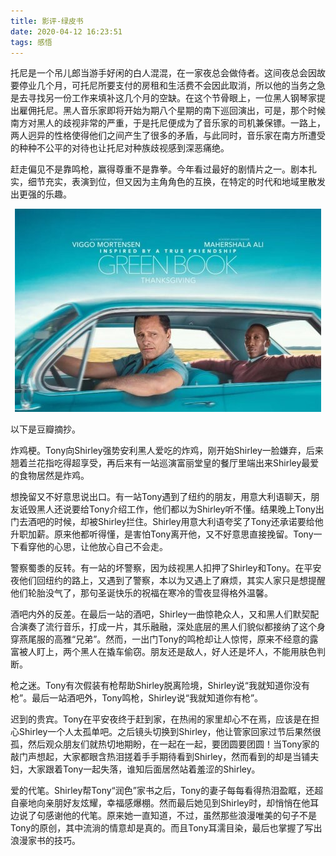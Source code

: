 ```yaml
---
title: 影评-绿皮书
date: 2020-04-12 16:23:51
tags: 感悟
---
```

托尼是一个吊儿郎当游手好闲的白人混混，在一家夜总会做侍者。这间夜总会因故要停业几个月，可托尼所要支付的房租和生活费不会因此取消，所以他的当务之急是去寻找另一份工作来填补这几个月的空缺。在这个节骨眼上，一位黑人钢琴家提出雇佣托尼。黑人音乐家即将开始为期八个星期的南下巡回演出，可是，那个时候南方对黑人的歧视非常的严重，于是托尼便成为了音乐家的司机兼保镖。一路上，两人迥异的性格使得他们之间产生了很多的矛盾，与此同时，音乐家在南方所遭受的种种不公平的对待也让托尼对种族歧视感到深恶痛绝。

赶走偏见不是靠鸣枪，赢得尊重不是靠拳。今年看过最好的剧情片之一。剧本扎实，细节充实，表演到位，但又因为主角角色的互换，在特定的时代和地域里散发出更强的乐趣。

<div align=center>

![](/img/lvpishu.jpg)

</div>


以下是豆瓣摘抄。

<!--more-->

炸鸡梗。Tony向Shirley强势安利黑人爱吃的炸鸡，刚开始Shirley一脸嫌弃，后来翘着兰花指吃得超享受，再后来有一站巡演富丽堂皇的餐厅里端出来Shirley最爱的食物居然是炸鸡。

想挽留又不好意思说出口。有一站Tony遇到了纽约的朋友，用意大利语聊天，朋友诋毁黑人还说要给Tony介绍工作，他们都以为Shirley听不懂。结果晚上Tony出门去酒吧的时候，却被Shirley拦住。Shirley用意大利语夸奖了Tony还承诺要给他升职加薪。原来他都听得懂，是害怕Tony离开他，又不好意思直接挽留。Tony一下看穿他的心思，让他放心自己不会走。

警察蜀黍的反转。有一站的坏警察，因为歧视黑人扣押了Shirley和Tony。在平安夜他们回纽约的路上，又遇到了警察，本以为又遇上了麻烦，其实人家只是想提醒他们轮胎没气了，那句圣诞快乐的祝福在寒冷的雪夜显得格外温馨。

酒吧内外的反差。在最后一站的酒吧，Shirley一曲惊艳众人，又和黑人们默契配合演奏了流行音乐，打成一片，其乐融融，深处底层的黑人们貌似都接纳了这个身穿燕尾服的高雅“兄弟”。然而，一出门Tony的鸣枪却让人惊愕，原来不经意的露富被人盯上，两个黑人在撬车偷窃。朋友还是敌人，好人还是坏人，不能用肤色判断。

枪之迷。Tony有次假装有枪帮助Shirley脱离险境，Shirley说“我就知道你没有枪”。最后一站酒吧外，Tony鸣枪，Shirley说“我就知道你有枪”。

迟到的贵宾。Tony在平安夜终于赶到家，在热闹的家里却心不在焉，应该是在担心Shirley一个人太孤单吧。之后镜头切换到Shirley，他让管家回家过节后果然很孤，然后观众朋友们就热切地期盼，在一起在一起，要团圆要团圆！当Tony家的敲门声想起，大家都眼含热泪搓着手手期待看到Shirley，然而看到的却是当铺夫妇，大家跟着Tony一起失落，谁知后面居然站着羞涩的Shirley。

爱的代笔。Shirley帮Tony“润色”家书之后，Tony的妻子每每看得热泪盈眶，还超自豪地向亲朋好友炫耀，幸福感爆棚。然而最后她见到Shirley时，却悄悄在他耳边说了句感谢他的代笔。原来她一直知道，不过，虽然那些浪漫唯美的句子不是Tony的原创，其中流淌的情意却是真的。而且Tony耳濡目染，最后也掌握了写出浪漫家书的技巧。
